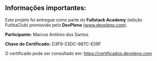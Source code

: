 ## Informações importantes:

Este projeto foi entregue como parte do **Fullstack Academy** (edição FutibaClub) promovido pelo **DevPleno** (www.devpleno.com).

**Participante:** Marcos Antônio dos Santos

**Chave do Certificado:** D3F9-53DC-987C-E59F

O certificado pode ser consultado em: https://certificados.devpleno.com
